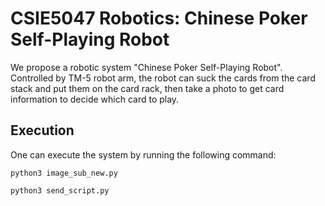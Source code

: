 # CSIE5047 Robotics: Chinese Poker Self-Playing Robot
We propose a robotic system "Chinese Poker Self-Playing Robot". Controlled by TM-5 robot arm, the robot can suck the cards from the card stack and put them on the card rack, then take a photo to get card information to decide which card to play.

## Execution
One can execute the system by running the following command:
```
python3 image_sub_new.py

python3 send_script.py
```
